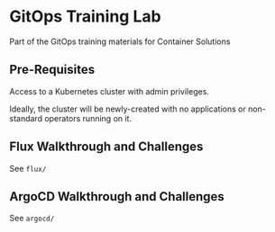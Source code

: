 # GitOps Training Lab

Part of the GitOps training materials for Container Solutions

## Pre-Requisites

Access to a Kubernetes cluster with admin privileges.

Ideally, the cluster will be newly-created with no applications or non-standard operators running on it.

## Flux Walkthrough and Challenges

See `flux/`

## ArgoCD Walkthrough and Challenges

See `argocd/`
